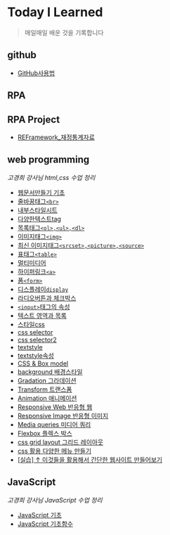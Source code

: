 # Today I Learned

> 매일매일 배운 것을 기록합니다

## github

- [GitHub사용법](https://github.com/rick42600/TIL/blob/main/github/github.md)

## RPA 




## RPA Project

- [REFramework_재정통계자료](https://github.com/rick42600/TIL/blob/main/RPA/project.md)

## web programming

   *고경희 강사님 html,css 수업 정리*

- [웹문서만들기 기초](https://github.com/rick42600/TIL/blob/main/webprogramming/makewebdoc.md)
- [줄바꿈태그`<br>`](https://github.com/rick42600/TIL/blob/main/webprogramming/brtag.md)
- [내부스타일시트](https://github.com/rick42600/TIL/blob/main/webprogramming/innerstylesheet.md)
- [다양한텍스트tag](https://github.com/rick42600/TIL/blob/main/webprogramming/texttag.md)
- [목록태그`<ol>,<ul>,<dl>`](https://github.com/rick42600/TIL/blob/main/webprogramming/listtag.md)
- [이미지태그`<img>`](https://github.com/rick42600/TIL/blob/main/webprogramming/imagetag.md)
- [최신 이미지태그`<srcset>,<picture>,<source>`](https://github.com/rick42600/TIL/blob/main/webprogramming/imagetag2.md)
- [표태그`<table>`](https://github.com/rick42600/TIL/blob/main/webprogramming/tabletag.md)
- [멀티미디어](https://github.com/rick42600/TIL/blob/main/webprogramming/multimedia.md)
- [하이퍼링크`<a>`](https://github.com/rick42600/TIL/blob/main/webprogramming/hyperlink.md)
- [폼`<form>`](https://github.com/rick42600/TIL/blob/main/webprogramming/form.md)
- [디스플레이`display`](https://github.com/rick42600/TIL/blob/main/webprogramming/display.md)
- [라디오버튼과 체크박스](https://github.com/rick42600/TIL/blob/main/webprogramming/radiobutton_checkbox.md)
- [`<input>`태그의 속성](https://github.com/rick42600/TIL/blob/main/webprogramming/inputtagvalue.md)
- [텍스트 영역과 목록](https://github.com/rick42600/TIL/blob/main/webprogramming/textarealist.md)
- [스타일css](https://github.com/rick42600/TIL/blob/main/webprogramming/stylesheet.md)
- [css selector](https://github.com/rick42600/TIL/blob/main/webprogramming/cssselector.md)
- [css selector2](https://github.com/rick42600/TIL/blob/main/webprogramming/cssselector2.md)
- [textstyle](https://github.com/rick42600/TIL/blob/main/webprogramming/textstyle.md)
- [textstyle속성](https://github.com/rick42600/TIL/blob/main/webprogramming/textvalue.md)
- [CSS & Box model](https://github.com/rick42600/TIL/blob/main/webprogramming/boxmodel.md)
- [background 배경스타일](https://github.com/rick42600/TIL/blob/main/webprogramming/background.md)
- [Gradation 그라데이션](https://github.com/rick42600/TIL/blob/main/webprogramming/gradation.md)
- [Transform 트랜스폼](https://github.com/rick42600/TIL/blob/main/webprogramming/transform.md)
- [Animation 애니메이션](https://github.com/rick42600/TIL/blob/main/webprogramming/animation.md)
- [Responsive Web 반응형 웹](https://github.com/rick42600/TIL/blob/main/webprogramming/responsive.md)
- [Responsive Image 반응형 이미지](https://github.com/rick42600/TIL/blob/main/webprogramming/responsiveimg.md)
- [Media queries 미디어 쿼리](https://github.com/rick42600/TIL/blob/main/webprogramming/mediaqueries.md)
- [Flexbox 플렉스 박스](https://github.com/rick42600/TIL/blob/main/webprogramming/flexbox.md)
- [css grid layout 그리드 레이아웃](https://github.com/rick42600/TIL/blob/main/webprogramming/gridlayout.md)
- [css 활용 다양한 메뉴 만들기](https://github.com/rick42600/TIL/blob/main/webprogramming/cssnavigation.md)
- [[실습] ↑ 이것들을 활용해서 간단한 웹사이트 만들어보기](https://github.com/rick42600/TIL/blob/main/webprogramming/mkwebsite.md)

## JavaScript

   *고경희 강사님 JavaScript 수업 정리*

- [JavaScript 기초](https://github.com/rick42600/TIL/blob/main/webprogramming/jsstart.md)
- [JavaScript 기초함수](https://github.com/rick42600/TIL/blob/main/webprogramming/jsbasic.md)
